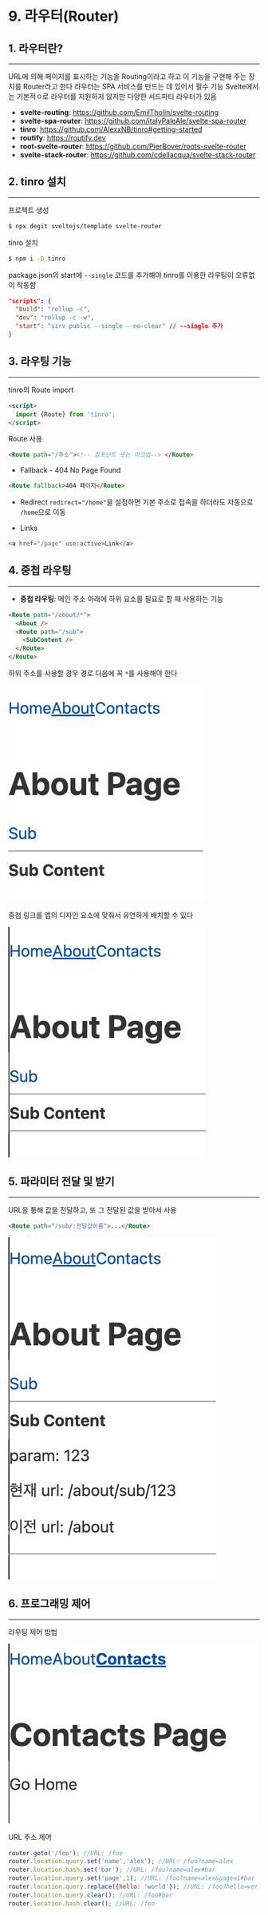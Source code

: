# 9. 라우터(Router)

## 1. 라우터란?

---

URL에 의해 페이지를 표시하는 기능을 Routing이라고 하고 이 기능을 구현해 주는 장치를 Router라고 한다
라우터는 SPA 서비스를 만드는 데 있어서 필수 기능
Svelte에서는 기본적ㅇ로 라우터를 지원하지 않지만 다양한 서드파티 라우터가 있음

- **svelte-routing**: https://github.com/EmilTholin/svelte-routing
- **svelte-spa-router**: https://github.com/italyPaleAle/svelte-spa-router
- **tinro**: https://github.com/AlexxNB/tinro#getting-started
- **routify**: https://routify.dev
- **root-svelte-router**: https://github.com/PierBover/roots-svelte-router
- **svelte-stack-router**: https://github.com/cdellacqua/svelte-stack-router

## 2. tinro 설치

---

프로젝트 생성
```bash
$ npx degit sveltejs/template svelte-router
```

tinro 설치
```bash
$ npm i -D tinro
```

package.json의 start에 `--single` 코드를 추가해야 tinro를 이용한 라우팅이 오류없이 작동함
```json
"scripts": {
  "build": "rollup -c",
  "dev": "rollup -c -w",
  "start": "sirv public --single --no-clear" // --single 추가
}
```

## 3. 라우팅 기능

---

tinro의 Route import
```html
<script>
  import {Route} from 'tinro';
</script>
```

Route 사용
```html
<Route path="/주소"><!-- 컴포넌트 또는 마크업--> </Route>
```

- Fallback - 404 No Page Found
```html
<Route fallback>404 페이지</Route>
```

- Redirect
  `redirect="/home"`을 설정하면 기본 주소로 접속을 하더라도 자동으로 `/home`으로 이동

- Links
```html
<a href="/page" use:active>Link</a>
```


## 4. 중첩 라우팅

---

- **중첩 라우팅**: 메인 주소 아래에 하위 요소를 필요로 할 때 사용하는 기능

```html
<Route path="/about/*">
  <About />
  <Route path="/sub">
    <SubContent />
  </Route>
</Route>
```

하위 주소를 사용할 경우 경로 다음에 꼭 `*`를 사용해야 한다

![](attachments/20231106213240.png)

중첩 링크를 앱의 디자인 요소에 맞춰서 유연하게 배치할 수 있다

![](attachments/20231106214252.png)


## 5. 파라미터 전달 및 받기

---

URL을 통해 값을 전달하고, 또 그 전달된 값을 받아서 사용

```html
<Route path="/sub/:전달값이름">...</Route>
```

![](attachments/20231106214921.png)


## 6. 프로그래밍 제어

---

라우팅 제어 방법

![](attachments/20231106215235.png)

URL 주소 제어
```js
router.goto('/foo'); //URL: /foo
router.location.query.set('name','alex'); //URL: /foo?name=alex
router.location.hash.set('bar'); //URL: /foo?name=alex#bar
router.location.query.set('page',1); //URL: /foo?name=alex&page=1#bar
router.location.query.replace({hello: 'world'}); //URL: /foo?hello=world#bar
router.location.query.clear(); //URL: /foo#bar
router.location.hash.clear(); //URL: /foo
```